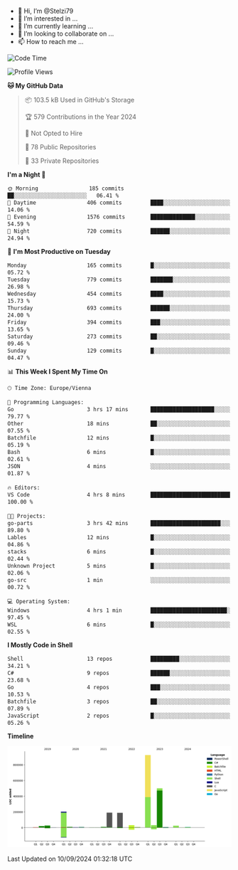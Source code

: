 - 👋 Hi, I’m @Stelzi79
- 👀 I’m interested in ...
- 🌱 I’m currently learning ...
- 💞️ I’m looking to collaborate on ...
- 📫 How to reach me ...

<!--START_SECTION:waka-->
![Code Time](http://img.shields.io/badge/Code%20Time-1%2C056%20hrs%206%20mins-blue)

![Profile Views](http://img.shields.io/badge/Profile%20Views-0-blue)

**🐱 My GitHub Data** 

> 📦 103.5 kB Used in GitHub's Storage 
 > 
> 🏆 579 Contributions in the Year 2024
 > 
> 🚫 Not Opted to Hire
 > 
> 📜 78 Public Repositories 
 > 
> 🔑 33 Private Repositories 
 > 
**I'm a Night 🦉** 

```text
🌞 Morning                185 commits         ██░░░░░░░░░░░░░░░░░░░░░░░   06.41 % 
🌆 Daytime                406 commits         ████░░░░░░░░░░░░░░░░░░░░░   14.06 % 
🌃 Evening                1576 commits        ██████████████░░░░░░░░░░░   54.59 % 
🌙 Night                  720 commits         ██████░░░░░░░░░░░░░░░░░░░   24.94 % 
```
📅 **I'm Most Productive on Tuesday** 

```text
Monday                   165 commits         █░░░░░░░░░░░░░░░░░░░░░░░░   05.72 % 
Tuesday                  779 commits         ███████░░░░░░░░░░░░░░░░░░   26.98 % 
Wednesday                454 commits         ████░░░░░░░░░░░░░░░░░░░░░   15.73 % 
Thursday                 693 commits         ██████░░░░░░░░░░░░░░░░░░░   24.00 % 
Friday                   394 commits         ███░░░░░░░░░░░░░░░░░░░░░░   13.65 % 
Saturday                 273 commits         ██░░░░░░░░░░░░░░░░░░░░░░░   09.46 % 
Sunday                   129 commits         █░░░░░░░░░░░░░░░░░░░░░░░░   04.47 % 
```


📊 **This Week I Spent My Time On** 

```text
🕑︎ Time Zone: Europe/Vienna

💬 Programming Languages: 
Go                       3 hrs 17 mins       ████████████████████░░░░░   79.77 % 
Other                    18 mins             ██░░░░░░░░░░░░░░░░░░░░░░░   07.55 % 
Batchfile                12 mins             █░░░░░░░░░░░░░░░░░░░░░░░░   05.19 % 
Bash                     6 mins              █░░░░░░░░░░░░░░░░░░░░░░░░   02.61 % 
JSON                     4 mins              ░░░░░░░░░░░░░░░░░░░░░░░░░   01.87 % 

🔥 Editors: 
VS Code                  4 hrs 8 mins        █████████████████████████   100.00 % 

🐱‍💻 Projects: 
go-parts                 3 hrs 42 mins       ██████████████████████░░░   89.80 % 
Lables                   12 mins             █░░░░░░░░░░░░░░░░░░░░░░░░   04.86 % 
stacks                   6 mins              █░░░░░░░░░░░░░░░░░░░░░░░░   02.44 % 
Unknown Project          5 mins              █░░░░░░░░░░░░░░░░░░░░░░░░   02.06 % 
go-src                   1 min               ░░░░░░░░░░░░░░░░░░░░░░░░░   00.72 % 

💻 Operating System: 
Windows                  4 hrs 1 min         ████████████████████████░   97.45 % 
WSL                      6 mins              █░░░░░░░░░░░░░░░░░░░░░░░░   02.55 % 
```

**I Mostly Code in Shell** 

```text
Shell                    13 repos            █████████░░░░░░░░░░░░░░░░   34.21 % 
C#                       9 repos             ██████░░░░░░░░░░░░░░░░░░░   23.68 % 
Go                       4 repos             ███░░░░░░░░░░░░░░░░░░░░░░   10.53 % 
Batchfile                3 repos             ██░░░░░░░░░░░░░░░░░░░░░░░   07.89 % 
JavaScript               2 repos             █░░░░░░░░░░░░░░░░░░░░░░░░   05.26 % 
```



**Timeline**

![Lines of Code chart](https://raw.githubusercontent.com/Stelzi79/Stelzi79/main/assets/bar_graph.png)


 Last Updated on 10/09/2024 01:32:18 UTC
<!--END_SECTION:waka-->

<!---
Stelzi79/Stelzi79 is a ✨ special ✨ repository because its `README.md` (this file) appears on your GitHub profile.
You can click the Preview link to take a look at your changes.
--->
